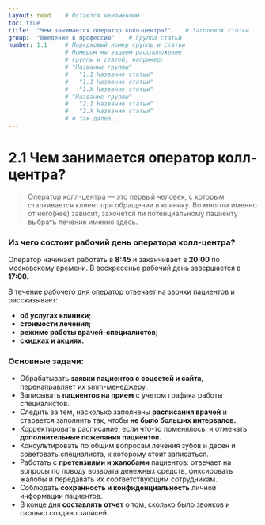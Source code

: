 ```yaml
---
layout: read    # Остается неизменным
toc: true
title:  "Чем занимается оператор колл-центра?"    # Заголовок статьи
group:  "Введение в профессию"    # Группа статьи
number: 1.1     # Порядковый номер группы и статьи
                # Номером мы задаем рассположение
                # группы и статей, например:
                # "Название группы"
                #   "1.1 Название статьи"
                #   "1.1 Название статьи"
                #   "1.X Название статьи"
                # "Название группы"
                #   "2.1 Название статьи"
                #   "2.Х Название статьи"
                # и так далее...
---
```


# 2.1 Чем занимается оператор колл-центра?

> Оператор колл-центра — это первый человек, с которым сталкивается клиент при обращении в клинику. Во многом именно от него(нее) зависит, захочется ли потенциальному пациенту выбрать лечение именно здесь. 


### **Из чего состоит рабочий день оператора колл-центра?**

Оператор начинает работать в **8:45** и заканчивает в **20:00** по московскому времени. В воскресенье рабочий день завершается в **17:00.** 

В течение рабочего дня оператор отвечает на звонки пациентов и рассказывает:

- **об услугах клиники;**
- **стоимости лечения;**
- **режиме работы врачей-специалистов**;
- **скидках и акциях.**

### Основные задачи:

- Обрабатывать **заявки пациентов с соцсетей и сайта,** перенаправляет их smm-менеджеру.
- Записывать **пациентов на прием** с учетом графика работы специалистов.
- Следить за тем, насколько заполнены **расписания врачей** и старается заполнить так, чтобы **не было больших интервалов.**
- Корректировать расписание, если что-то поменялось, и отмечать **дополнительные пожелания пациентов.**
- Консультировать по общим вопросам лечения зубов и десен и советовать специалиста, к которому стоит записаться. 
- Работать с **претензиями и жалобами** пациентов: отвечает на вопросы по поводу возврата денежных средств, фиксировать жалобы и передавать их соответствующим сотрудникам.
- Соблюдать **сохранность и конфиденциальность** личной информации пациентов. 
- В конце дня **составлять отчет** о том, сколько было звонков и сколько создано записей.